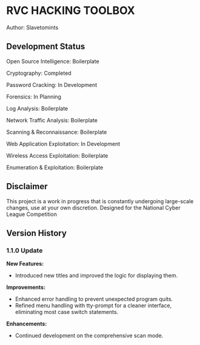 # RVC HACKING TOOLBOX
Author: Slavetomints


## Development Status
Open Source Intelligence: Boilerplate

Cryptography: Completed

Password Cracking: In Development

Forensics: In Planning

Log Analysis: Boilerplate

Network Traffic Analysis: Boilerplate 

Scanning & Reconnaissance: Boilerplate

Web Application Exploitation: In Development

Wireless Access Exploitation: Boilerplate

Enumeration & Exploitation: Boilerplate



## Disclaimer
This project is a work in progress that is constantly undergoing large-scale changes, use at your own discretion.
Designed for the National Cyber League Competition


## Version History
### 1.1.0 Update
**New Features:**
- Introduced new titles and improved the logic for displaying them.

**Improvements:**
- Enhanced error handling to prevent unexpected program quits.
- Refined menu handling with tty-prompt for a cleaner interface, eliminating most case switch statements.

**Enhancements:**
- Continued development on the comprehensive scan mode.
